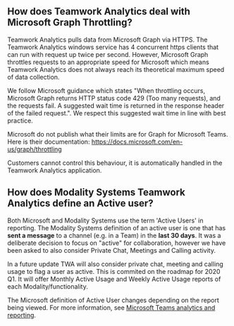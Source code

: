 ## How does Teamwork Analytics deal with Microsoft Graph Throttling?

Teamwork Analytics pulls data from Microsoft Graph via HTTPS. The Teamwork Analytics windows service has 4 concurrent https clients that can run with request up twice per second. However, Microsoft Graph throttles requests to an appropriate speed for Microsoft which means Teamwork Analytics does not always reach its theoretical maximum speed of data collection.

We follow Microsoft guidance which states "When throttling occurs, Microsoft Graph returns HTTP status code 429 (Too many requests), and the requests fail. A suggested wait time is returned in the response header of the failed request.". We respect this suggested wait time in line with best practice.

Microsoft do not publish what their limits are for Graph for Microsoft Teams. Here is their documentation: https://docs.microsoft.com/en-us/graph/throttling

Customers cannot control this behaviour, it is automatically handled in the Teamwork Analytics application.

## How does Modality Systems Teamwork Analytics define an Active user?

Both Microsoft and Modality Systems use the term 'Active Users' in reporting. The Modality Systems definition of an active user is one that has **sent a message** to a channel (e.g. in a Team) in the **last 30 days**. It was a deliberate decision to focus on "active" for collaboration, however we have been asked to also consider Private Chat, Meetings and Calling activity.

In a future update TWA will also consider private chat, meeting and calling usage to flag a user as active. This is commited on the roadmap for 2020 Q1. It will offer Monthly Active Usage and Weekly Active Usage reports of each Modality/functionality.

The Microsoft definition of Active User changes depending on the report being viewed. For more information, see [Microsoft Teams analytics and reporting](https://docs.microsoft.com/en-us/microsoftteams/teams-analytics-and-reports/teams-reporting-reference).
